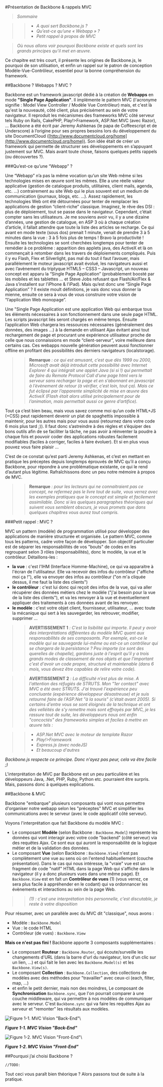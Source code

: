 #Présentation de Backbone & rappels MVC

>*Sommaire*

>>- *A quoi sert Backbone.js ?*
>>- *Qu’est-ce qu’une « Webapp » ?*
>>- *Petit rappel à propos de MVC*

>*Où nous allons voir pourquoi Backbone existe et quels sont les grands principes qu’il met en œuvre.*

Ce chapitre est très court, il présente les origines de Backbone.js, le pourquoi de son utilisation, et enfin un rappel sur le patron de conception Modèle-Vue-Contrôleur, essentiel pour la bonne compréhension du framework.

##Backbone ? Webapps ? MVC ?

Backbone est un framework javascript dédié à la création de **Webapps** en mode **"Single Page Application"**. Il implémente le pattern MVC (l'acronyme signifie : Model View Controller / Modèle Vue Contrôleur) mais, et c'est là qu'est la nouveauté, côté client, plus précisément au sein de votre navigateur. Il reproduit les mécanismes des frameworks MVC côté serveur tels Ruby on Rails, CakePHP, Play!>Framework, ASP.Net MVC (avec Razor), ...
Backbone a été écrit par Jeremy Ashkenas (le papa de Coffeescript et de Underscore) à l’origine pour ses propres besoins lors du développement du site DocumentCloud ([http://www.documentcloud.org/home](http://www.documentcloud.org/home)). Son idée était de créer un framework qui permette de structurer ses développements en s’appuyant justement sur MVC.
Mais avant toute chose, faisons quelques petits rappels (ou découvertes ?).

###Qu’est-ce qu’une “Webapp” ?

Une “Webapp” n’a pas la même vocation qu’un site Web même si les technologies mises en œuvre sont les mêmes. Elle a une réelle valeur applicative (gestion de catalogue produits, utilitaires, client mails, agenda, etc. …) contrairement au site Web qui le plus souvent est un medium de communication (journaux, blogs, etc. …). Assez rapidement, les technologies Web ont été détournées pour tenter de remplacer les applications de gestion “client-riche” classique. Imaginez, le rêve des DSI : plus de déploiement, tout se passe dans le navigateur. Cependant, c’était compter sans les utilisateurs. Je me souviens avoir vu, il y a une dizaine d’années, une gestion de catalogue, en ASP 3 où à chaque création d’article, il fallait attendre que toute la liste des articles se recharge. Ce qui avant en mode texte (sous dos) prenait 1 minute, venait de prendre 3 à 5 minutes dans la vue : 3 à 5 fois plus de temps ! Bravo la productivité ! Ensuite les technologies se sont cherchées longtemps pour tenter de remédier à ce problème : apparition des applets java, des ActiveX et là on commençait à retomber dans les travers de déploiements compliqués. Puis il y eu Flash, Flex et Silverlight, pas mal du tout il faut l’avouer, mais parallèlement le moteur javascript avait évolué, les navigateurs aussi et avec l’avènement du triptyque HTML5 – CSS3 – Javascript, un nouveau concept est apparu la “Single Page Application” (probablement boosté par les mobiles et les tablettes … et Steve Jobs refusant que Flash/Air/Flex & Java s’installent sur l’iPhone & l’iPad). Mais qu’est donc une “Single Page Application” ? Il existe moult définitions, je vais donc vous donner la mienne, ensuite ce sera à vous de vous construire votre vision de “l’application Web monopage”.

Une "Single Page Application est une application Web qui embarque tous les éléments nécessaires à son fonctionnement dans une seule page HTML. Les scripts javascript liés seront chargés en même temps. Ensuite l’application Web chargera les ressources nécessaires (généralement des données, des images …) à la demande en utilisant Ajax évitant ainsi tout rechargement de page et procurant une expérience utilisateur proche de celle que nous connaissions en mode “client-serveur”, voire meilleure dans certains cas. Ces webapps nouvelle génération peuvent aussi fonctionner offline en profitant des possibilités des derniers navigateurs (localstorage).

>>**Remarque** *: ce qui est amusant, c’est que dès 1999 ou 2000, Microsoft avait déjà introduit cette possibilité avec Internet Explorer 4 qui intégrait une applet Java (si si !) qui permettait de faire du Remote Protocol Call d’une page html vers le serveur sans recharger la page et en s’abonnant en javascript à l’évènement de retour (à vérifier, c’est loin, tout ça). Mais ce fut éclipsé par l’apparente simplicité de mise en œuvre des ActiveX (Flash était alors utilisé principalement pour de l’animation, mais permettait aussi ce genre d’artifice).*

Tout ça c’est bien beau, mais vous savez comme moi qu’un code HTML+JS (+CSS) peut rapidement devenir un plat de spaghettis impossible à maintenir, pour les autres mais pour vous aussi (retournez dans votre code 6 mois plus tard ;)). Il faut donc s’astreindre à des règles et s’équiper des bons outils afin de se faciliter la tâche, ne pas avoir à réinventer la poudre à chaque fois et pouvoir coder des applications robustes facilement modifiables (faciles à corriger, faciles à faire évoluer). Et si en plus vous pouvez vous faire plaisir …

C’est de ce constat qu’est parti Jeremy Ashkenas, et c’est en mettant en pratique les préceptes depuis longtemps éprouvés de MVC qu’il a conçu Backbone, pour répondre à une problématique existante, ce qui le rend d’autant plus légitime.
Rafraîchissons donc un peu notre mémoire à propos de MVC.

>>**Remarque** *: pour les lecteurs qui ne connaitraient pas ce concept, ne refermez pas le livre tout de suite, vous verrez avec les exemples pratiques que le concept est simple et facilement assimilable. Donc si les quelques paragraphes théoriques qui suivent vous semblent obscurs, je vous promets que dans quelques chapitres vous aurez tout compris.*

###Petit rappel : MVC ?

MVC un pattern (modèle) de programmation utilisé pour développer des applications de manière structurée et organisée. Le pattern MVC, comme tous les patterns, cadre votre façon de développer. Son objectif particulier est de séparer les responsabilités de vos "bouts" de codes en les regroupant selon 3 rôles (responsabilités), donc le modèle, la vue et le contrôleur. Détaillons-les :

- **la vue** : c'est l'IHM (Interface Homme-Machine), ce qui va apparaitre à l'écran de l'utilisateur. Elle va recevoir des infos du contrôleur ("affiche moi ça !"), elle va envoyer des infos au contrôleur ("on m'a cliquée dessus, il me faut la liste des clients")
- **le contrôleur** : c'est lui donc qui reçoit des infos de la vue, qui va aller récupérer des données métiers chez le modèle ("j'ai besoin pour la vue de la liste des clients"), et va les renvoyer à la vue et éventuellement appliquer des traitements à ces données avant de les renvoyer.
- **le modèle** : c'est votre  objet client, fournisseur, utilisateur, ... avec toute la mécanique qui sert à les sauvegarder, les retrouver, modifier, supprimer ...

>>**AVERTISSEMENT 1** *: C’est la lisibilité qui importe. Il peut y avoir des interprétations différentes du modèle MVC quant aux responsabilités de ses composants. Par exemple, est-ce le modèle qui se sauvegarde lui-même ou est-ce un contrôleur qui se chargera de la persistance ? Peu importe (ce sont des querelles de chapelle), gardons juste à l'esprit qu'il y a trois grands modes de classement de nos objets et que l'important c'est d'avoir un code propre, structuré et maintenable (dans 6 mois, vous devez être capables de relire votre code).*

>>**AVERTISSEMENT 2** *: La difficulté n’est plus de mise. A l'attention des réfugiés de STRUTS. Mon "1er contact" avec MVC a été avec STRUTS. J'ai trouvé l'expérience peu concluante (expérience développeur désastreuse) et je suis retourné faire de l'ASP.Net "à la souris" (c'était avant 2005). Si certains d'entre vous se sont éloignés de la technique et ont des velléités de s'y remettre mais sont effrayés par MVC, je les rassure tout de suite, les développeurs nous ont enfin "concoctés" des frameworks simples et faciles à mettre en œuvre tels :*

>>- *ASP.Net MVC avec le moteur de template Razor*
>>- *Play!>Framework*
>>- *Express.js (avec nodeJS)*
>>- *Et beaucoup d'autres*

*Backbone.js respecte ce principe. Donc n'ayez pas peur, cela va être facile ;)*

L'interprétation de MVC par Backbone est un peu particulière et les développeurs Java, .Net, PHP, Ruby, Python etc. pourraient être surpris. Mais, passons donc à quelques explications.

##Backbone & MVC

Backbone "embarque" plusieurs composants qui vont nous permettre d'organiser notre webapp selon les "préceptes" MVC et simplifier les communications avec le serveur (avec le code applicatif côté serveur).

Voyons l'interprétation que fait Backbone du modèle MVC :

- Le composant **Modèle** (selon Backbone : `Backbone.Model`) représente les données qui vont interagir avec votre code "backend" (côté serveur) via des requêtes Ajax. Ce sont eux qui auront la responsabilité de la logique métier et de la validation des données.
- Le composant **Vue** (selon Backbone : `Backbone.View`) n'est pas complètement une vue au sens où on l'entend habituellement (couche présentation). Dans le cas qui nous intéresse, la "vraie" vue est un fragment de code "natif" HTML dans la page Web qui s'affiche dans le navigateur (il y a donc plusieurs vues dans une même page). Et `Backbone.View` est en fait un **Contrôleur de vues** (1) (vous verrez, ce sera plus facile à appréhender en le codant) qui va ordonnancer les évènements et interactions au sein de la page Web.

>>*(1) : c'est une interprétation très personnelle, c'est discutable, je reste à votre disposition*

Pour résumer, avec un parallèle avec du MVC dit "classique", nous avons :

- Modèle : `Backbone.Model`
- Vue : le code HTML
- Contrôleur (de vues) : `Backbone.View`

**Mais ce n'est pas fini !** Backbone apporte 3 composants supplémentaires :

- Le composant **Routeur** : `Backbone.Router`, qui écoute/surveille les changements d'URL (dans la barre d'url du navigateur, lors d'un clic sur un lien, ...) et qui fait le lien avec les `Backbone.Model(s)` et les `Backbone.View(s)`.
- Le composant **Collection** : `Backbone.Collection`, des collections de modèles avec des méthodes pour "travailler" avec ceux-ci (each, filter, map, ...)
- et enfin le petit dernier, mais non des moindres, Le composant de **Synchronisation** `Backbone.sync`, que l'on pourrait comparer à une couche middleware, qui va permettre à nos modèles de communiquer avec le serveur. C'est `Backbone.sync` qui va faire les requêtes Ajax au serveur et "remonter" les résultats aux modèles.


![Figure 1-1. MVC Vision "Back-End"](RSRC/01_01_MVC.png)\ 

***Figure 1-1. MVC Vision "Back-End"***


![Figure 1-2. MVC Vision "Front-End"](RSRC/01_02_MVC.png)\ 

***Figure 1-2. MVC Vision "Front-End"***


##Pourquoi j’ai choisi  Backbone ?
 
	//TODO:


Tout ceci vous paraît bien théorique ? Alors passons tout de suite à la pratique.

